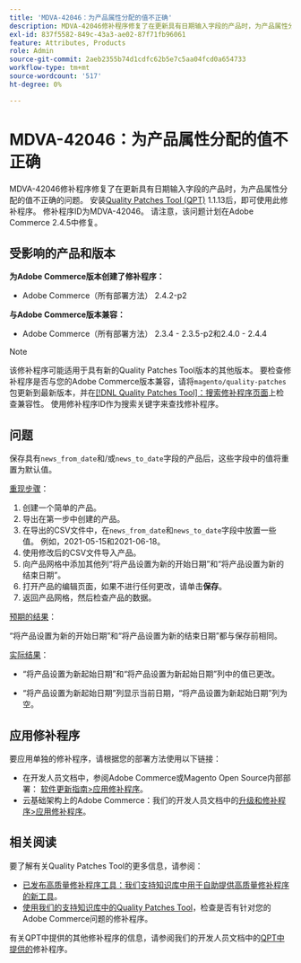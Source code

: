 ```yaml
---
title: 'MDVA-42046：为产品属性分配的值不正确'
description: MDVA-42046修补程序修复了在更新具有日期输入字段的产品时，为产品属性分配的值不正确的问题。 安装[Quality Patches Tool (QPT)](/help/announcements/adobe-commerce-announcements/magento-quality-patches-released-new-tool-to-self-serve-quality-patches.md) 1.1.13后，即可使用此修补程序。 修补程序ID为MDVA-42046。 请注意，该问题计划在Adobe Commerce 2.4.5中修复。
exl-id: 837f5582-849c-43a3-ae02-87f71fb96061
feature: Attributes, Products
role: Admin
source-git-commit: 2aeb2355b74d1cdfc62b5e7c5aa04fcd0a654733
workflow-type: tm+mt
source-wordcount: '517'
ht-degree: 0%

---
```


# MDVA-42046：为产品属性分配的值不正确

MDVA-42046修补程序修复了在更新具有日期输入字段的产品时，为产品属性分配的值不正确的问题。 安装[Quality Patches Tool (QPT)](/help/announcements/adobe-commerce-announcements/magento-quality-patches-released-new-tool-to-self-serve-quality-patches.md) 1.1.13后，即可使用此修补程序。 修补程序ID为MDVA-42046。 请注意，该问题计划在Adobe Commerce 2.4.5中修复。

## 受影响的产品和版本

**为Adobe Commerce版本创建了修补程序：**

* Adobe Commerce（所有部署方法） 2.4.2-p2

**与Adobe Commerce版本兼容：**

* Adobe Commerce（所有部署方法） 2.3.4 - 2.3.5-p2和2.4.0 - 2.4.4

>[!NOTE]
>
>该修补程序可能适用于具有新的Quality Patches Tool版本的其他版本。 要检查修补程序是否与您的Adobe Commerce版本兼容，请将`magento/quality-patches`包更新到最新版本，并在[[!DNL Quality Patches Tool]：搜索修补程序页面](https://experienceleague.adobe.com/tools/commerce-quality-patches/index.html?lang=zh-Hans)上检查兼容性。 使用修补程序ID作为搜索关键字来查找修补程序。

## 问题

保存具有`news_from_date`和/或`news_to_date`字段的产品后，这些字段中的值将重置为默认值。

<u>重现步骤</u>：

1. 创建一个简单的产品。
1. 导出在第一步中创建的产品。
1. 在导出的CSV文件中，在`news_from_date`和`news_to_date`字段中放置一些值。 例如，2021-05-15和2021-06-18。
1. 使用修改后的CSV文件导入产品。
1. 向产品网格中添加其他列“将产品设置为新的开始日期”和“将产品设置为新的结束日期”。
1. 打开产品的编辑页面，如果不进行任何更改，请单击&#x200B;**保存**。
1. 返回产品网格，然后检查产品的数据。

<u>预期的结果</u>：

“将产品设置为新的开始日期”和“将产品设置为新的结束日期”都与保存前相同。

<u>实际结果</u>：

* “将产品设置为新起始日期”和“将产品设置为新起始日期”列中的值已更改。

* “将产品设置为新起始日期”列显示当前日期，“将产品设置为新起始日期”列为空。

## 应用修补程序

要应用单独的修补程序，请根据您的部署方法使用以下链接：

* 在开发人员文档中，参阅Adobe Commerce或Magento Open Source内部部署： [软件更新指南>应用修补程序](https://experienceleague.adobe.com/zh-hans/docs/commerce-operations/tools/quality-patches-tool/usage)。
* 云基础架构上的Adobe Commerce：我们的开发人员文档中的[升级和修补程序>应用修补程序](https://experienceleague.adobe.com/zh-hans/docs/commerce-cloud-service/user-guide/develop/upgrade/apply-patches)。

## 相关阅读

要了解有关Quality Patches Tool的更多信息，请参阅：

* [已发布高质量修补程序工具：我们支持知识库中用于自助提供高质量修补程序的新工具](/help/announcements/adobe-commerce-announcements/magento-quality-patches-released-new-tool-to-self-serve-quality-patches.md)。
* [使用我们的支持知识库中的Quality Patches Tool](/help/support-tools/patches-available-in-qpt-tool/check-patch-for-magento-issue-with-magento-quality-patches.md)，检查是否有针对您的Adobe Commerce问题的修补程序。

有关QPT中提供的其他修补程序的信息，请参阅我们的开发人员文档中的[QPT中提供的](https://experienceleague.adobe.com/tools/commerce-quality-patches/index.html?lang=zh-Hans)修补程序。
